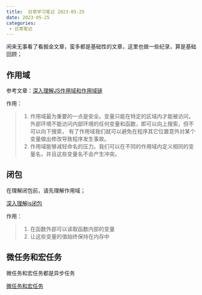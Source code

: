 ```yaml
---
title:  日常学习笔记 2023-05-25
date: 2023-05-25
categories: 
 - 日常笔记
---
```

<Boxx type='tip' />

闲来无事看了看掘金文章，蛮多都是基础性的文章，这里也做一些纪录，算是基础回顾；

## 作用域
参考文章：[深入理解JS作用域和作用域链](https://juejin.cn/post/7096818495450513445)

作用：
>1. 作用域最为重要的一点是安全。变量只能在特定的区域内才能被访问，外部环境不能访问内部环境的任何变量和函数，即可以向上搜索，但不可以向下搜索， 有了作用域我们就可以避免在程序其它位置意外对某个变量做出修改导致程序发生事故。
> 2. 作用域能够减轻命名的压力。我们可以在不同的作用域内定义相同的变量名，并且这些变量名不会产生冲突。


## 闭包

在理解闭包前，请先理解作用域；

[深入理解js闭包](https://juejin.cn/post/7097141521102667813)


作用：
> 1. 在函数外部可以读取函数内部的变量
> 2. 让这些变量的值始终保持在内存中

## 微任务和宏任务

微任务和宏任务都是异步任务

[微任务和宏任务](https://juejin.cn/post/7098313596869804068)
